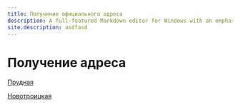 ```yaml
---
title: Получение официального адреса
description: A full-featured Markdown editor for Windows with an emphasis on content and keyboard shortcuts
site.description: asdfasd
---
```


# Получение адреса

[Прудная](/address/prudnaya)

[Новотроицкая](/address/novotroitskaya)
